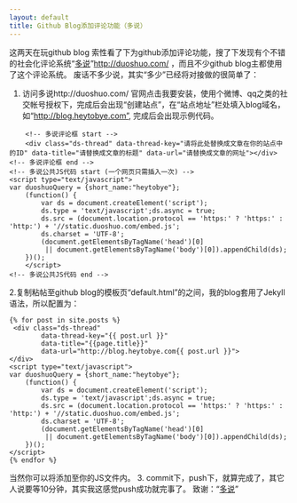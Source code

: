 ```yaml
---
layout: default
title: Github Blog添加评论功能（多说）
---
```

这两天在玩github blog 索性看了下为github添加评论功能，搜了下发现有个不错的社会化评论系统“[多说](http://duoshuo.com/ "多说")”http://duoshuo.com/ ，而且不少github blog主都使用了这个评论系统。
废话不多少说，其实“多少”已经将对接做的很简单了：
1. 访问多说http://duoshuo.com/ 官网点击我要安装，使用个微博、qq之类的社交帐号授权下，完成后会出现“创建站点”，在“站点地址”栏处填入blog域名，如“http://blog.heytobye.com”, 完成后会出现示例代码。
````
	<!-- 多说评论框 start -->
	<div class="ds-thread" data-thread-key="请将此处替换成文章在你的站点中的ID" data-title="请替换成文章的标题" data-url="请替换成文章的网址"></div>
<!-- 多说评论框 end -->
<!-- 多说公共JS代码 start (一个网页只需插入一次) -->
<script type="text/javascript">
var duoshuoQuery = {short_name:"heytobye"};
	(function() {
		var ds = document.createElement('script');
		ds.type = 'text/javascript';ds.async = true;
		ds.src = (document.location.protocol == 'https:' ? 'https:' : 'http:') + '//static.duoshuo.com/embed.js';
		ds.charset = 'UTF-8';
		(document.getElementsByTagName('head')[0] 
		 || document.getElementsByTagName('body')[0]).appendChild(ds);
	})();
	</script>
<!-- 多说公共JS代码 end -->
````
2.复制粘帖至github blog的模板页“default.html”的<body></body>之间，我的blog套用了Jekyll语法，所以配置为：
````
{% for post in site.posts %}
 <div class="ds-thread" 
 		data-thread-key="{{ post.url }}"
		data-title="{{page.title}}"
		data-url="http://blog.heytobye.com{{ post.url }}">
</div>
<script type="text/javascript">
var duoshuoQuery = {short_name:"heytobye"};
	(function() {
		var ds = document.createElement('script');
		ds.type = 'text/javascript';ds.async = true;
		ds.src = (document.location.protocol == 'https:' ? 'https:' : 'http:') + '//static.duoshuo.com/embed.js';
		ds.charset = 'UTF-8';
		(document.getElementsByTagName('head')[0] 
		 || document.getElementsByTagName('body')[0]).appendChild(ds);
	})();
</script>
{% endfor %}
````
当然你可以将<sctript></sctript>添加至你的JS文件内。
3. commit下，push下，就算完成了，其它人说要等10分钟，其实我这感觉push成功就完事了。
致谢：“[多说](http://duoshuo.com "多说")”
